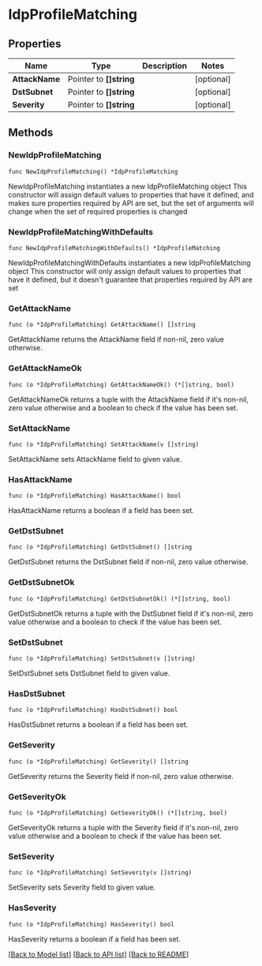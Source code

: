 # IdpProfileMatching

## Properties

Name | Type | Description | Notes
------------ | ------------- | ------------- | -------------
**AttackName** | Pointer to **[]string** |  | [optional] 
**DstSubnet** | Pointer to **[]string** |  | [optional] 
**Severity** | Pointer to **[]string** |  | [optional] 

## Methods

### NewIdpProfileMatching

`func NewIdpProfileMatching() *IdpProfileMatching`

NewIdpProfileMatching instantiates a new IdpProfileMatching object
This constructor will assign default values to properties that have it defined,
and makes sure properties required by API are set, but the set of arguments
will change when the set of required properties is changed

### NewIdpProfileMatchingWithDefaults

`func NewIdpProfileMatchingWithDefaults() *IdpProfileMatching`

NewIdpProfileMatchingWithDefaults instantiates a new IdpProfileMatching object
This constructor will only assign default values to properties that have it defined,
but it doesn't guarantee that properties required by API are set

### GetAttackName

`func (o *IdpProfileMatching) GetAttackName() []string`

GetAttackName returns the AttackName field if non-nil, zero value otherwise.

### GetAttackNameOk

`func (o *IdpProfileMatching) GetAttackNameOk() (*[]string, bool)`

GetAttackNameOk returns a tuple with the AttackName field if it's non-nil, zero value otherwise
and a boolean to check if the value has been set.

### SetAttackName

`func (o *IdpProfileMatching) SetAttackName(v []string)`

SetAttackName sets AttackName field to given value.

### HasAttackName

`func (o *IdpProfileMatching) HasAttackName() bool`

HasAttackName returns a boolean if a field has been set.

### GetDstSubnet

`func (o *IdpProfileMatching) GetDstSubnet() []string`

GetDstSubnet returns the DstSubnet field if non-nil, zero value otherwise.

### GetDstSubnetOk

`func (o *IdpProfileMatching) GetDstSubnetOk() (*[]string, bool)`

GetDstSubnetOk returns a tuple with the DstSubnet field if it's non-nil, zero value otherwise
and a boolean to check if the value has been set.

### SetDstSubnet

`func (o *IdpProfileMatching) SetDstSubnet(v []string)`

SetDstSubnet sets DstSubnet field to given value.

### HasDstSubnet

`func (o *IdpProfileMatching) HasDstSubnet() bool`

HasDstSubnet returns a boolean if a field has been set.

### GetSeverity

`func (o *IdpProfileMatching) GetSeverity() []string`

GetSeverity returns the Severity field if non-nil, zero value otherwise.

### GetSeverityOk

`func (o *IdpProfileMatching) GetSeverityOk() (*[]string, bool)`

GetSeverityOk returns a tuple with the Severity field if it's non-nil, zero value otherwise
and a boolean to check if the value has been set.

### SetSeverity

`func (o *IdpProfileMatching) SetSeverity(v []string)`

SetSeverity sets Severity field to given value.

### HasSeverity

`func (o *IdpProfileMatching) HasSeverity() bool`

HasSeverity returns a boolean if a field has been set.


[[Back to Model list]](../README.md#documentation-for-models) [[Back to API list]](../README.md#documentation-for-api-endpoints) [[Back to README]](../README.md)


